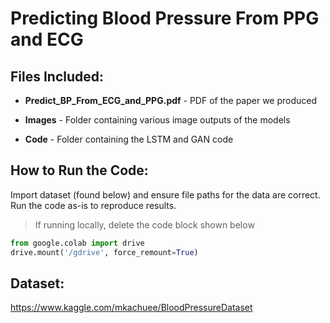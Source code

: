 # Predicting Blood Pressure From PPG and ECG

## Files Included:

* **Predict_BP_From_ECG_and_PPG.pdf** - PDF of the paper we produced 

*  **Images** - Folder containing various image outputs of the models

*  **Code** - Folder containing the LSTM and GAN code

## How to Run the Code:

Import dataset (found below) and  ensure file paths for the data are correct. Run the code as-is to reproduce results.

> If running locally, delete the code block shown below

```python
from google.colab import drive
drive.mount('/gdrive', force_remount=True)
```

## Dataset:

https://www.kaggle.com/mkachuee/BloodPressureDataset

